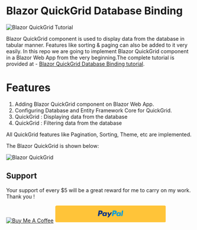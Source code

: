 # Blazor QuickGrid Database Binding

<img src="https://www.yogihosting.com/wp-content/uploads/2024/09/Blazor-QuickGrid.png" alt="Blazor QuickGrid Tutorial"  title="Blazor QuickGrid Tutorial">

Blazor QuickGrid component is used to display data from the database in tabular manner. Features like sorting & paging can also be added to it very easily. In this repo we are going to implement Blazor QuickGrid component in a Blazor Web App from the very beginning.The complete tutorial is provided at - <a href="https://www.yogihosting.com/blazor-quickgrid/">Blazor QuickGrid Database Binding tutorial</a>.

# Features
1. Adding Blazor QuickGrid component on Blazor Web App.
2. Configuring Database and Entity Framework Core for QuickGrid.
3. QuickGrid : Displaying data from the database
4. QuickGrid : Filtering data from the database

All QuickGrid features like Pagination, Sorting, Theme, etc are implemented.

The Blazor QuickGrid is shown below:

<img src="https://www.yogihosting.com/wp-content/uploads/2024/09/quickgrid-student.png" alt="Blazor QuickGrid"  title="Blazor QuickGrid">

## Support

Your support of every $5 will be a great reward for me to carry on my work. Thank you !

<a href="https://www.buymeacoffee.com/YogYogi" target="_blank"><img src="https://cdn.buymeacoffee.com/buttons/v2/default-yellow.png" alt="Buy Me A Coffee" width="200"  style="height: 60px !important;width: 200px !important;" ></a>
<a href="https://www.paypal.com/paypalme/yogihosting" target="_blank"><img src="https://raw.githubusercontent.com/yogyogi/yogyogi/main/paypal.png" alt="Paypal Me" width="300"></a>

